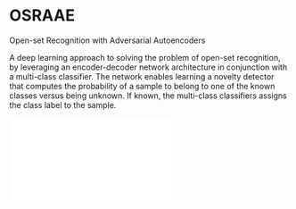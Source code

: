 # OSRAAE

Open-set Recognition with Adversarial Autoencoders

A deep learning approach to solving the problem of open-set recognition, by
leveraging an encoder-decoder network architecture in conjunction with a
multi-class classifier. The network enables learning a novelty detector that
computes the probability of a sample to belong to one of the known classes
versus being unknown. If known, the multi-class classifiers assigns the class
label to the sample.



![PDF](images/WiML-2.pdf?raw=true "PDF")
